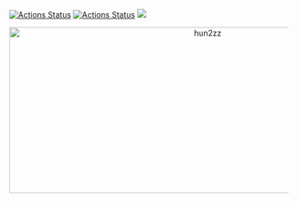 [![Actions Status](https://github.com/hun2zz/hun2zz/workflows/wakatime-stats/badge.svg)](https://github.com/hun2zz/hun2zz/actions)
[![Actions Status](https://github.com/hun2zz/hun2zz/workflows/update-gh-activity/badge.svg)](https://github.com/hun2zz/hun2zz/actions)
![](https://visitor-badge.glitch.me/badge?page_id=hun2zz.hun2zz)

<p align="center">
  <img src="https://socialify.git.ci/hun2zz/hun2zz/image?font=Source%20Code%20Pro&forks=1&issues=1&language=1&name=1&owner=1&pattern=Plus&pulls=1&stargazers=1&theme=Dark" alt="hun2zz" width="700" height="300" />
</p>
